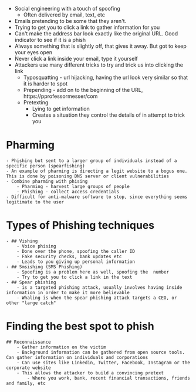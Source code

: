 - Social engineering with a touch of spoofing
	- Often delivered by email, text, etc
- Emails pretending to be some that they aren't.
- Trying to get you to click a link to gather information for you
- Can't make the address bar look exactly like the original URL. Good indicator to see if it is a phish
- Always something that is slightly off, that gives it away. But got to keep your eyes open
- Never click a link inside your email, type it yourself
- Attackers use many different tricks to try and trick us into clicking the link
	- Typosquatting - url hijacking, having the url look very similar so that it is harder to spot
	- Prepending - add on to the beginning of the URL, https://pprofessormesser/com
	- Pretexting
		- Lying to get information
		- Creates a situation they control the details of in attempt to trick you
# Pharming
	- Phishing but sent to a larger group of individuals instead of a specific person (spearfishing)
	- An example of pharming is directing a legit website to a bogus one. This is done by poisoning DNS server or client vulnerabilities
	- Combine pharming with phising
		- Pharming - harvest large groups of people
		- Phishing - collect access credentials
	- Difficult for anti-malware software to stop, since everything seems legitimate to the user
# Types of Phishing techniques
	- ## Vishing
		- Voice phising
		- Done over the phone, spoofing the caller ID
		- Fake security checks, bank updates etc
		- Leads to you giving up personal information
	- ## Smsishing (SMS Phishing)
		- Spoofing is a problem here as well, spoofing the  number
		- Try to get you to click a link in the text
	- ## Spear phishing
		- is a targeted phishing attack, usually involves having inside information in order to make it more believable
		- Whaling is when the spear phishing attack targets a CEO, or other "large catch"
# Finding the best spot to phish
	## Reconnaissance
		- Gather information on the victim
		- Background information can be gathered from open source tools. Can gather information on individuals and corporations
		- Can use sites like Linkedin, Twitter, Facebook, Instagram or the corporate website
		- This allows the attacker to build a convincing pretext
			- Where you work, bank, recent financial transactions, friends and family, etc
